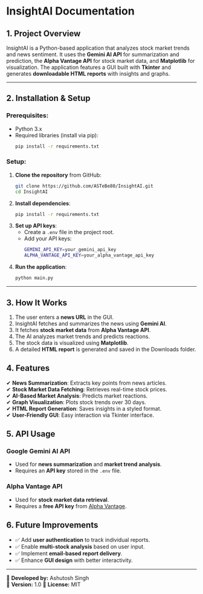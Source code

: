 # InsightAI Documentation

## 1. Project Overview
InsightAI is a Python-based application that analyzes stock market trends and news sentiment. It uses the **Gemini AI API** for summarization and prediction, the **Alpha Vantage API** for stock market data, and **Matplotlib** for visualization. The application features a GUI built with **Tkinter** and generates **downloadable HTML reports** with insights and graphs.

---

## **2. Installation & Setup**  

### **Prerequisites:**  
- Python 3.x  
- Required libraries (install via pip):  
  ```sh
  pip install -r requirements.txt
  ```  

### **Setup:**  
1. **Clone the repository** from GitHub:  
   ```sh
   git clone https://github.com/ASTeBe80/InsightAI.git
   cd InsightAI
   ```  
2. **Install dependencies**:  
   ```sh
   pip install -r requirements.txt
   ```  
3. **Set up API keys**:  
   - Create a `.env` file in the project root.  
   - Add your API keys:  
     ```sh
     GEMINI_API_KEY=your_gemini_api_key
     ALPHA_VANTAGE_API_KEY=your_alpha_vantage_api_key
     ```  
4. **Run the application**:  
   ```sh
   python main.py
   ```

---

## 3. How It Works
1. The user enters a **news URL** in the GUI.
2. InsightAI fetches and summarizes the news using **Gemini AI**.
3. It fetches **stock market data** from **Alpha Vantage API**.
4. The AI analyzes market trends and predicts reactions.
5. The stock data is visualized using **Matplotlib**.
6. A detailed **HTML report** is generated and saved in the Downloads folder.

## 4. Features
✔ **News Summarization**: Extracts key points from news articles.  
✔ **Stock Market Data Fetching**: Retrieves real-time stock prices.  
✔ **AI-Based Market Analysis**: Predicts market reactions.  
✔ **Graph Visualization**: Plots stock trends over 30 days.  
✔ **HTML Report Generation**: Saves insights in a styled format.  
✔ **User-Friendly GUI**: Easy interaction via Tkinter interface.

## 5. API Usage
### Google Gemini AI API
- Used for **news summarization** and **market trend analysis**.
- Requires an **API key** stored in the `.env` file.

### Alpha Vantage API
- Used for **stock market data retrieval**.
- Requires a **free API key** from [Alpha Vantage](https://www.alphavantage.co/).

## 6. Future Improvements
- ✅ Add **user authentication** to track individual reports.
- ✅ Enable **multi-stock analysis** based on user input.
- ✅ Implement **email-based report delivery**.
- ✅ Enhance **GUI design** with better interactivity.

---
📌 **Developed by:** Ashutosh Singh  
📌 **Version:** 1.0
📌 **License:** MIT